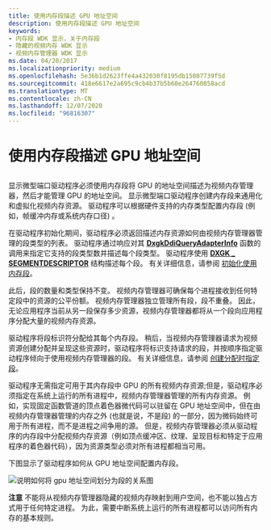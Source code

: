 ```yaml
---
title: 使用内存段描述 GPU 地址空间
description: 使用内存段描述 GPU 地址空间
keywords:
- 内存段 WDK 显示，关于内存段
- 隐藏的视频内存 WDK 显示
- 视频内存管理器 WDK 显示
ms.date: 04/20/2017
ms.localizationpriority: medium
ms.openlocfilehash: 5e36b1d2623ffe4a432030f8195db15007739f5d
ms.sourcegitcommit: 418e6617e2a695c9cb4b37b5b60e264760858acd
ms.translationtype: MT
ms.contentlocale: zh-CN
ms.lasthandoff: 12/07/2020
ms.locfileid: "96816307"
---
```

# <a name="using-memory-segments-to-describe-the-gpu-address-space"></a>使用内存段描述 GPU 地址空间


## <span id="ddk_using_memory_segments_to_describe_the_gpu_address_space_gg"></span><span id="DDK_USING_MEMORY_SEGMENTS_TO_DESCRIBE_THE_GPU_ADDRESS_SPACE_GG"></span>


显示微型端口驱动程序必须使用内存段将 GPU 的地址空间描述为视频内存管理器，然后才能管理 GPU 的地址空间。 显示微型端口驱动程序创建内存段来通用化和虚拟化视频内存资源。 驱动程序可以根据硬件支持的内存类型配置内存段 (例如，帧缓冲内存或系统内存口径) 。

在驱动程序初始化期间，驱动程序必须返回描述内存资源如何由视频内存管理器管理的段类型的列表。 驱动程序通过响应对其 [**DxgkDdiQueryAdapterInfo**](/windows-hardware/drivers/ddi/d3dkmddi/nc-d3dkmddi-dxgkddi_queryadapterinfo) 函数的调用来指定它支持的段类型数并描述每个段类型。 驱动程序使用 [**DXGK \_ SEGMENTDESCRIPTOR**](/windows-hardware/drivers/ddi/d3dkmddi/ns-d3dkmddi-_dxgk_segmentdescriptor) 结构描述每个段。 有关详细信息，请参阅 [初始化使用内存段](initializing-use-of-memory-segments.md)。

此后，段的数量和类型保持不变。 视频内存管理器可确保每个进程接收到任何特定段中的资源的公平份额。 视频内存管理器独立管理所有段，段不重叠。 因此，无论应用程序当前从另一段保存多少资源，视频内存管理器都将从一个段向应用程序分配大量的视频内存资源。

驱动程序将段标识符分配给其每个内存段。 稍后，当视频内存管理器请求为视频资源创建分配并呈现这些资源时，驱动程序将标识支持请求的段，并按顺序指定驱动程序倾向于使用视频内存管理器的段。 有关详细信息，请参阅 [创建分配时指定段](specifying-segments-when-creating-allocations.md)。

驱动程序无需指定可用于其内存段中 GPU 的所有视频内存资源;但是，驱动程序必须指定在系统上运行的所有进程中，视频内存管理器管理的所有内存资源。 例如，实现固定函数管道的顶点着色器微代码可以驻留在 GPU 地址空间中，但在由视频内存管理器管理的内存之外 (也就是说，不是段) 的一部分，因为微码始终可用于所有进程，而不是进程之间争用的源。 但是，视频内存管理器必须从驱动程序的内存段中分配视频内存资源（例如顶点缓冲区、纹理、呈现目标和特定于应用程序的着色器代码），因为资源类型必须对所有进程都相当可用。

下图显示了驱动程序如何从 GPU 地址空间配置内存段。

![说明如何将 gpu 地址空间划分为段的关系图](images/memseg.png)

**注意**   不能将从视频内存管理器隐藏的视频内存映射到用户空间，也不能以独占方式用于任何特定进程。 为此，需要中断系统上运行的所有进程都可以访问所有内存的基本规则。

 

 

